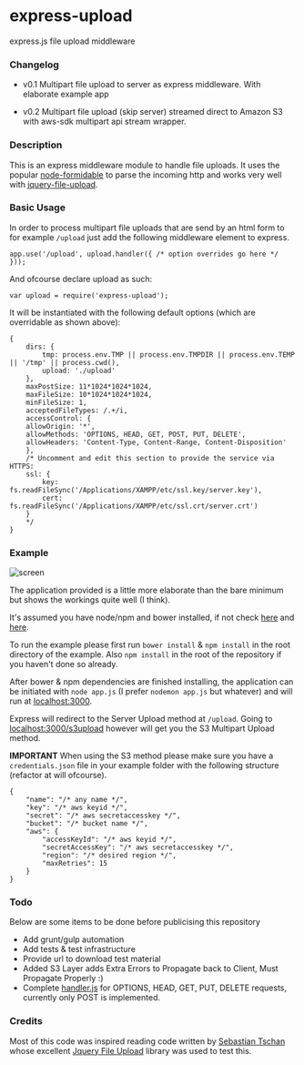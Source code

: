 express-upload
==============

express.js file upload middleware

### Changelog

* v0.1 Multipart file upload to server as express middleware. With elaborate example app

* v0.2 Multipart file upload (skip server) streamed direct to Amazon S3 with aws-sdk multipart api stream wrapper.

### Description
This is an express middleware module to handle file uploads. It uses the popular [node-formidable](https://github.com/felixge/node-formidable) to parse the incoming http and works very well with [jquery-file-upload](https://github.com/blueimp/jQuery-File-Upload).

### Basic Usage
In order to process multipart file uploads that are send by an html form to for example `/upload` just add the following middleware element to express.

	app.use('/upload', upload.handler({ /* option overrides go here */ }));

And ofcourse declare upload as such:

	var upload = require('express-upload');

It will be instantiated with the following default options (which are overridable as shown above):

	{
		dirs: {
			tmp: process.env.TMP || process.env.TMPDIR || process.env.TEMP || '/tmp' || process.cwd(),
			upload: './upload'
		},
		maxPostSize: 11*1024*1024*1024,
		maxFileSize: 10*1024*1024*1024,
		minFileSize: 1,
		acceptedFileTypes: /.+/i,
		accessControl: {
		allowOrigin: '*',
		allowMethods: 'OPTIONS, HEAD, GET, POST, PUT, DELETE',
		allowHeaders: 'Content-Type, Content-Range, Content-Disposition'
		},
		/* Uncomment and edit this section to provide the service via HTTPS:
		ssl: {
			key: fs.readFileSync('/Applications/XAMPP/etc/ssl.key/server.key'),
			cert: fs.readFileSync('/Applications/XAMPP/etc/ssl.crt/server.crt')
		}
		*/
	}

### Example
![screen](http://oi43.tinypic.com/n6vy4l.jpg "Screenshot Example")

The application provided is a little more elaborate than the bare minimum but shows the workings quite well (I think).

It's assumed you have node/npm and bower installed, if not check [here](http://nodejs.org/download/) and [here](http://bower.io/). 

To run the example please first run `bower install` & `npm install` in the root directory of the example. Also `npm install` in the root of the repository if you haven't done so already. 

After bower & npm dependencies are finished installing, the application can be initiated with `node app.js` (I prefer `nodemon app.js` but whatever) and will run at [localhost:3000](http://localhost:3000).

Express will redirect to the Server Upload method at `/upload`. Going to [localhost:3000/s3upload](http://localhost:3000/s3upload) however will get you the S3 Multipart Upload method.

**IMPORTANT** When using the S3 method please make sure you have a `credentials.json` file in your example folder with the following structure (refactor at will ofcourse).

    {
        "name": "/* any name */",
        "key": "/* aws keyid */",
        "secret": "/* aws secretaccesskey */",
        "bucket": "/* bucket name */",
        "aws": {
            "accessKeyId": "/* aws keyid */",
            "secretAccessKey": "/* aws secretaccesskey */",
            "region": "/* desired region */",
            "maxRetries": 15
        }
    }

### Todo
Below are some items to be done before publicising this repository

- Add grunt/gulp automation
- Add tests & test infrastructure
- Provide url to download test material
- Added S3 Layer adds Extra Errors to Propagate back to Client, Must Propagate Properly :)
- Complete [handler.js](https://github.com/devcollectief/express-upload/blob/master/lib/handler.js) for OPTIONS, HEAD, GET, PUT, DELETE requests, currently only POST is implemented.

### Credits
Most of this code was inspired reading code written by [Sebastian Tschan](https://github.com/blueimp/) whose excellent [Jquery File Upload](https://github.com/blueimp/jQuery-File-Upload) library was used to test this.
